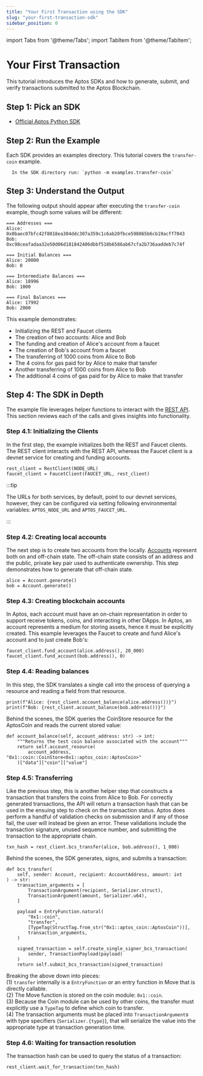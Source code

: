 ```yaml
---
title: "Your First Transaction using the SDK"
slug: "your-first-transaction-sdk"
sidebar_position: 0
---
```


import Tabs from '@theme/Tabs';
import TabItem from '@theme/TabItem';

# Your First Transaction

This tutorial introduces the Aptos SDKs and how to generate, submit, and verify transactions submitted to the Aptos Blockchain.

## Step 1: Pick an SDK

* [Official Aptos Python SDK][python-sdk]

## Step 2: Run the Example

Each SDK provides an examples directory. This tutorial covers the `transfer-coin` example.

<Tabs>
  <TabItem value="python" label="Python">

      In the SDK directory run: `python -m examples.transfer-coin`
  </TabItem>
  <TabItem value="typescript" label="Typescript">
  </TabItem>
</Tabs>

## Step 3: Understand the Output

The following output should appear after executing the `transfer-coin` example, though some values will be different:

```
=== Addresses ===
Alice: 0x0baec07bfc42f8018ea304ddc307a359c1c6ab20fbce598065b6cb19acff7043
Bob: 0xc98ceafadaa32e50d06d181842406dbbf518b6586ab67cfa2b736aaddeb7c74f

=== Initial Balances ===
Alice: 20000
Bob: 0

=== Intermediate Balances ===
Alice: 18996
Bob: 1000

=== Final Balances ===
Alice: 17992
Bob: 2000
```

This example demonstrates:

* Initializing the REST and Faucet clients
* The creation of two accounts: Alice and Bob
* The funding and creation of Alice's account from a faucet
* The creation of Bob's account from a faucet
* The transferring of 1000 coins from Alice to Bob
* The 4 coins for gas paid for by Alice to make that tansfer
* Another transferring of 1000 coins from Alice to Bob
* The additional 4 coins of gas paid for by Alice to make that transfer

## Step 4: The SDK in Depth

The example file leverages helper functions to interact with the [REST API][rest_spec]. This section reviews each of the calls and gives insights into functionality.

### Step 4.1: Initializing the Clients

In the first step, the example initializes both the REST and Faucet clients. The REST client interacts with the REST API, whereas the Faucet client is a devnet service for creating and funding accounts.

<Tabs>
  <TabItem value="python" label="Python">

```
rest_client = RestClient(NODE_URL)
faucet_client = FaucetClient(FAUCET_URL, rest_client)
```
  </TabItem>
  <TabItem value="typescript" label="Typescript">
  </TabItem>
</Tabs>

:::tip

The URLs for both services, by default, point to our devnet services, however, they can be configured via setting following environmental variables: `APTOS_NODE_URL` and `APTOS_FAUCET_URL`.

:::

### Step 4.2: Creating local accounts

The next step is to create two accounts from the locally. [Accounts][account_basics] represent both on and off-chain state. The off-chain state consists of an address and the public, private key pair used to authenticate ownership. This step demonstrates how to generate that off-chain state.

<Tabs>
  <TabItem value="python" label="Python">

```
alice = Account.generate()
bob = Account.generate()
```
  </TabItem>
  <TabItem value="typescript" label="Typescript">
  </TabItem>
</Tabs>

### Step 4.3: Creating blockchain accounts

In Aptos, each account must have an on-chain representation in order to support receive tokens, coins, and interacting in other DApps. In Aptos, an account represents a medium for storing assets, hence it must be explicitly created. This example leverages the Faucet to create and fund Alice's account and to just create Bob's:

<Tabs>
  <TabItem value="python" label="Python">

```
faucet_client.fund_account(alice.address(), 20_000)
faucet_client.fund_account(bob.address(), 0)
```
  </TabItem>
  <TabItem value="typescript" label="Typescript">
  </TabItem>
</Tabs>

### Step 4.4: Reading balances

In this step, the SDK translates a single call into the process of querying a resource and reading a field from that resource.

<Tabs>
  <TabItem value="python" label="Python">

```
print(f"Alice: {rest_client.account_balance(alice.address())}")
print(f"Bob: {rest_client.account_balance(bob.address())}")
```

Behind the scenes, the SDK queries the CoinStore resource for the AptosCoin and reads the current stored value:
```
def account_balance(self, account_address: str) -> int:
    """Returns the test coin balance associated with the account"""
    return self.account_resource(
        account_address, "0x1::coin::CoinStore<0x1::aptos_coin::AptosCoin>"
    )["data"]["coin"]["value"]
```
  </TabItem>
  <TabItem value="typescript" label="Typescript">
  </TabItem>
</Tabs>

### Step 4.5: Transferring

Like the previous step, this is another helper step that constructs a transaction that transfers the coins from Alice to Bob. For correctly generated transactions, the API will return a transaction hash that can be used in the ensuing step to check on the transaction status. Aptos does perform a handful of validation checks on submission and if any of those fail, the user will instead be given an error. These validations include the transaction signature, unused sequence number, and submitting the transaction to the appropriate chain.

<Tabs>
  <TabItem value="python" label="Python">

```
txn_hash = rest_client.bcs_transfer(alice, bob.address(), 1_000)
```

Behind the scenes, the SDK generates, signs, and submits a transaction:
```
def bcs_transfer(
    self, sender: Account, recipient: AccountAddress, amount: int
) -> str:
    transaction_arguments = [
        TransactionArgument(recipient, Serializer.struct),
        TransactionArgument(amount, Serializer.u64),
    ]

    payload = EntryFunction.natural(
        "0x1::coin",
        "transfer",
        [TypeTag(StructTag.from_str("0x1::aptos_coin::AptosCoin"))],
        transaction_arguments,
    )

    signed_transaction = self.create_single_signer_bcs_transaction(
        sender, TransactionPayload(payload)
    )
    return self.submit_bcs_transaction(signed_transaction)
```

Breaking the above down into pieces:<br/>
(1) `transfer` internally is a `EntryFunction` or an entry function in Move that is directly callable.<br/>
(2) The Move function is stored on the coin module: `0x1::coin`.<br/>
(3) Because the Coin module can be used by other coins, the transfer must explicitly use a `TypeTag` to define which coin to transfer.<br/>
(4) The transaction arguments must be placed into `TransactionArgument`s with type specifiers (`Serializer.{type}`), that will serialize the value into the appropriate type at transaction generation time.

  </TabItem>
  <TabItem value="typescript" label="Typescript">
  </TabItem>
</Tabs>

### Step 4.6: Waiting for transaction resolution

The transaction hash can be used to query the status of a transaction:

<Tabs>
  <TabItem value="python" label="Python">

```
rest_client.wait_for_transaction(txn_hash)
```
  </TabItem>
  <TabItem value="typescript" label="Typescript">
  </TabItem>
</Tabs>

[account_basics]: /concepts/basics-accounts
[python-sdk]: /sdks/python-sdk
[rest_spec]: https://fullnode.devnet.aptoslabs.com/v1/spec#/
